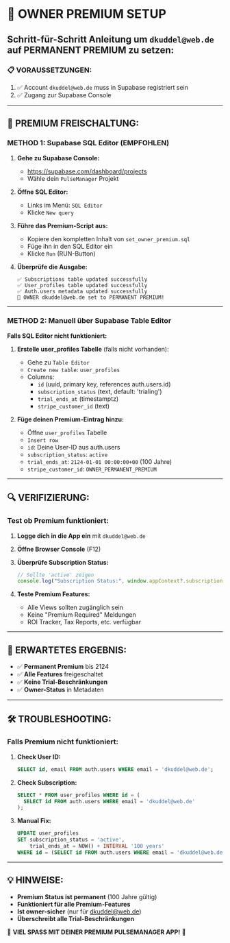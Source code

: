 # 🎉 OWNER PREMIUM SETUP

## Schritt-für-Schritt Anleitung um `dkuddel@web.de` auf PERMANENT PREMIUM zu setzen:

### 📋 VORAUSSETZUNGEN:
1. ✅ Account `dkuddel@web.de` muss in Supabase registriert sein
2. ✅ Zugang zur Supabase Console

---

## 🚀 PREMIUM FREISCHALTUNG:

### **METHOD 1: Supabase SQL Editor (EMPFOHLEN)**

1. **Gehe zu Supabase Console:**
   - https://supabase.com/dashboard/projects
   - Wähle dein `PulseManager` Projekt

2. **Öffne SQL Editor:**
   - Links im Menü: `SQL Editor`
   - Klicke `New query`

3. **Führe das Premium-Script aus:**
   - Kopiere den kompletten Inhalt von `set_owner_premium.sql`
   - Füge ihn in den SQL Editor ein
   - Klicke `Run` (RUN-Button)

4. **Überprüfe die Ausgabe:**
   ```
   ✅ Subscriptions table updated successfully
   ✅ User_profiles table updated successfully  
   ✅ Auth.users metadata updated successfully
   🎉 OWNER dkuddel@web.de set to PERMANENT PREMIUM!
   ```

---

### **METHOD 2: Manuell über Supabase Table Editor**

**Falls SQL Editor nicht funktioniert:**

1. **Erstelle user_profiles Tabelle** (falls nicht vorhanden):
   - Gehe zu `Table Editor`
   - `Create new table`: `user_profiles`
   - Columns:
     - `id` (uuid, primary key, references auth.users.id)
     - `subscription_status` (text, default: 'trialing')
     - `trial_ends_at` (timestamptz)
     - `stripe_customer_id` (text)

2. **Füge deinen Premium-Eintrag hinzu:**
   - Öffne `user_profiles` Tabelle
   - `Insert row`
   - `id`: Deine User-ID aus auth.users
   - `subscription_status`: `active`
   - `trial_ends_at`: `2124-01-01 00:00:00+00` (100 Jahre)
   - `stripe_customer_id`: `OWNER_PERMANENT_PREMIUM`

---

## 🔍 VERIFIZIERUNG:

### **Test ob Premium funktioniert:**

1. **Logge dich in die App ein** mit `dkuddel@web.de`

2. **Öffne Browser Console** (F12)

3. **Überprüfe Subscription Status:**
   ```javascript
   // Sollte 'active' zeigen
   console.log("Subscription Status:", window.appContext?.subscriptionStatus);
   ```

4. **Teste Premium Features:**
   - Alle Views sollten zugänglich sein
   - Keine "Premium Required" Meldungen
   - ROI Tracker, Tax Reports, etc. verfügbar

---

## 🎯 ERWARTETES ERGEBNIS:

- ✅ **Permanent Premium** bis 2124
- ✅ **Alle Features** freigeschaltet
- ✅ **Keine Trial-Beschränkungen**
- ✅ **Owner-Status** in Metadaten

---

## 🛠️ TROUBLESHOOTING:

### **Falls Premium nicht funktioniert:**

1. **Check User ID:**
   ```sql
   SELECT id, email FROM auth.users WHERE email = 'dkuddel@web.de';
   ```

2. **Check Subscription:**
   ```sql
   SELECT * FROM user_profiles WHERE id = (
     SELECT id FROM auth.users WHERE email = 'dkuddel@web.de'
   );
   ```

3. **Manual Fix:**
   ```sql
   UPDATE user_profiles 
   SET subscription_status = 'active',
       trial_ends_at = NOW() + INTERVAL '100 years'
   WHERE id = (SELECT id FROM auth.users WHERE email = 'dkuddel@web.de');
   ```

---

## 💡 HINWEISE:

- **Premium Status ist permanent** (100 Jahre gültig)
- **Funktioniert für alle Premium-Features**
- **Ist owner-sicher** (nur für dkuddel@web.de)
- **Überschreibt alle Trial-Beschränkungen**

🎊 **VIEL SPASS MIT DEINER PREMIUM PULSEMANAGER APP!** 🎊 